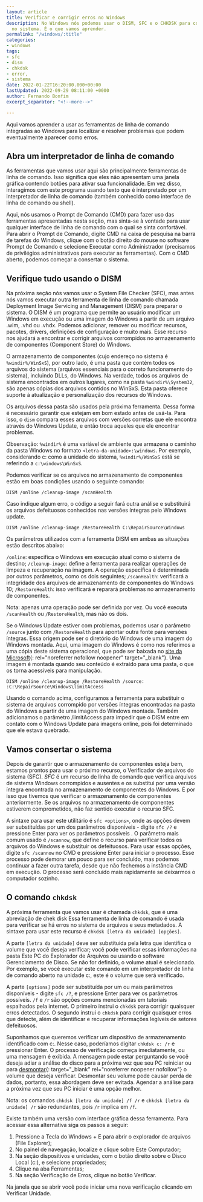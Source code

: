 ```yaml
---
layout: article
title: Verificar e corrigir erros no Windows
description: No Windows nós podemos usar o DISM, SFC e o CHKDSK para concertar erros
  no sistema. É o que vamos aprender.
permalink: "/windows/:title"
categories:
- windows
tags:
- sfc
- dism
- chkdsk
- error,
- sistema
date: 2022-01-22T16:20:00.000+00:00
lastUpdated: 2022-09-29 08:11:00 +0000
author: Fernando Bonfim
excerpt_separator: "<!--more-->"

---
```

Aqui vamos aprender a usar as ferramentas de linha de comando integradas ao Windows para localizar e resolver problemas que podem eventualmente aparecer como erros.
<!--more-->

## Abra um interpretador de linha de comando

As ferramentas que vamos usar aqui são principalmente ferramentas de linha de comando. Isso significa que eles não apresentam uma janela gráfica contendo botões para ativar sua funcionalidade. Em vez disso, interagimos com este programa usando texto que é interpretado por um interpretador de linha de comando (também conhecido como interface de linha de comando ou shell).

Aqui, nós usamos o Prompt de Comando (CMD) para fazer uso das ferramentas apresentadas nesta seção, mas sinta-se à vontade para usar qualquer interface de linha de comando com o qual se sinta confortável. Para abrir o Prompt de Comando, digite CMD na caixa de pesquisa na barra de tarefas do Windows, clique com o botão direito do mouse no software Prompt de Comando e selecione Executar como Administrador (precisamos de privilégios administrativos para executar as ferramentas). Com o CMD aberto, podemos começar a consertar o sistema.

## Verifique tudo usando o DISM

Na próxima seção nós vamos usar o System File Checker (SFC), mas antes nós vamos executar outra ferramenta de linha de comando chamada Deployment Image Servicing and Management (DISM) para preparar o sistema. O DISM é um programa que permite ao usuário modificar um Windows em execução ou uma imagem do Windows a partir de um arquivo .wim, .vhd ou .vhdx. Podemos adicionar, remover ou modificar recursos, pacotes, drivers, definições de configuração e muito mais. Esse recurso nos ajudará a encontrar e corrigir arquivos corrompidos no armazenamento de componentes (Component Store) do Windows.

O armazenamento de componentes (cujo endereço no sistema é `%windir%/WinSxS`), por outro lado, é uma pasta que contém todos os arquivos do sistema (arquivos essenciais para o correto funcionamento do sistema), incluindo DLLs, do Windows. Na verdade, todos os arquivos de sistema encontrados em outros lugares, como na pasta `%windir%\System32`, são apenas cópias dos arquivos contidos no WinSxS. Esta pasta oferece suporte à atualização e personalização dos recursos do Windows.

Os arquivos dessa pasta são usados pela próxima ferramenta. Dessa forma é necessário garantir que estejam em bom estado antes de usá-la. Para isso, o `dism` compara esses arquivos com versões corretas que ele encontra através do Windows Update, e então troca aqueles que ele encontrar problemas.

Observação: `%windir%` é uma variável de ambiente que armazena o caminho da pasta Windows no formato `<letra-da-unidade>:\windows`. Por exemplo, considerando c: como a unidade do sistema, `%windir%/WinSxS` está se referindo a `c:\windows\WinSxS`.

Podemos verificar se os arquivos no armazenamento de componentes estão em boas condições usando o seguinte comando:

``` batch
DISM /online /cleanup-image /scanHealth
```

Caso indique algum erro, o código a seguir fará outra análise e substituirá os arquivos defeituosos conhecidos nas versões íntegras pelo Windows update.

``` batch
DISM /online /cleanup-image /RestoreHealth C:\RepairSource\Windows
```

Os parâmetros utilizados com a ferramenta DISM em ambas as situações estão descritos abaixo:

`/online`: especifica o Windows em execução atual como o sistema de destino;
`/cleanup-image`: define a ferramenta para realizar operações de limpeza e recuperação na imagem. A operação específica é determinada por outros parâmetros, como os dois seguintes;
`/scanHealth`: verificará a integridade dos arquivos de armazenamento de componentes do Windows 10;
`/RestoreHealth`: isso verificará e reparará problemas no armazenamento de componentes.

Nota: apenas uma operação pode ser definida por vez. Ou você executa `/scanHealth` ou `/RestoreHealth`, mas não os dois.

Se o Windows Update estiver com problemas, podemos usar o parâmetro `/source` junto com `/RestoreHealth` para apontar outra fonte para versões íntegras. Essa origem pode ser o diretório do Windows de uma imagem do Windows montada. Aqui, uma imagem do Windows é como  nos referimos a uma cópia deste sistema operacional, que pode ser baixada no [site da Microsoft](https://www.pcmag.com/encyclopedia/term/mount){: rel="noreferrer nofollow noopener" target="_blank"}. Uma imagem é montada quando seu conteúdo é extraído para uma pasta, o que os torna acessíveis para manipulação.

``` batch
DISM /online /cleanup-image /RestoreHealth /source: :C:\RepairSource\Windows\limitAccess
```

Usando o comando acima, configuramos a ferramenta para substituir o sistema de arquivos corrompido por versões íntegras encontradas na pasta do Windows a partir de uma imagem do Windows montada. Também adicionamos o parâmetro /limitAccess para impedir que o DISM entre em contato com o Windows Update para imagens online, pois foi determinado que ele estava quebrado.

## Vamos consertar o sistema

Depois de garantir que o armazenamento de componentes esteja bem, estamos prontos para usar o próximo recurso, o Verificador de arquivos do sistema (SFC). <dfn>SFC</dfn> é um recurso de linha de comando que verifica arquivos de sistema Windows corrompidos e ausentes e os substitui por uma versão íntegra encontrada no armazenamento de componentes do Windows. É por isso que tivemos que verificar o armazenamento de componentes anteriormente. Se os arquivos no armazenamento de componentes estiverem comprometidos, não faz sentido executar o recurso SFC.

A sintaxe para usar este utilitário é `sfc <options>`, onde as opções devem ser substituídas por um dos parâmetros disponíveis - digite `sfc /?` e pressione Enter para ver os parâmetros possíveis . O parâmetro mais comum usado é `/scannow`, que define o recurso para verificar todos os arquivos do Windows e substituir os defeituosos. Para usar essas opções, digite `sfc /scannow` no CMD e pressione Enter para iniciar o processo. Esse processo pode demorar um pouco para ser concluído, mas podemos continuar a fazer outra tarefa, desde que não fechemos a instância CMD em execução. O processo será concluído mais rapidamente se deixarmos o computador sozinho.

## O comando `chkdsk`

A próxima ferramenta que vamos usar é chamada `chkdsk`, que é uma abreviação de chek disk Essa ferramenta de linha de comando é usada para verificar se há erros no sistema de arquivos e seus metadados. A sintaxe para usar este recurso é `chkdsk [letra da unidade] [opções]`.

A parte `[letra da unidade]` deve ser substituída pela letra que identifica o volume que você deseja verificar; você pode verificar essas informações na pasta Este PC do Explorador de Arquivos ou usando o software Gerenciamento de Disco. Se não for definido, o volume atual é selecionado. Por exemplo, se você executar este comando em um interpretador de linha de comando aberto na unidade c:, este é o volume que será verificado.

A parte `[options]` pode ser substituída por um ou mais parâmetros disponíveis - digite `sfc /?`, e pressione Enter para ver os parâmetros possíveis. `/f` e `/r` são opções comuns mencionadas em tutoriais espalhados pela internet. O primeiro instrui o `chkdsk` para corrigir quaisquer erros detectados. O segundo instrui o `chkdsk` para corrigir quaisquer erros que detecte, além de identificar e recuperar informações legíveis de setores defeituosos.

Suponhamos que queremos verificar um dispositivo de armazenamento identificado com c:. Nesse caso, poderíamos digitar `chkdsk c: /r` e pressionar Enter. O processo de verificação começa imediatamente, ou uma mensagem é exibida.  A mensagem pode estar perguntando se você deseja adiar a análise do disco para a próxima vez que seu PC reiniciar ou para [desmontar](https://www.pcmag.com/encyclopedia/term/unmount){: target="_blank" rel="noreferrer noopener nofollow"} o volume que deseja verificar. Desmontar seu volume pode causar perda de dados, portanto, essa abordagem deve ser evitada. Agendar a análise para a próxima vez que seu PC iniciar é uma opção melhor.

Nota: os comandos `chkdsk [letra da unidade] /f /r` e `chkdsk [letra da unidade] /r` são redundantes, pois `/r` implica em `/f`.

Existe também uma versão com interface gráfica dessa ferramenta. Para acessar essa alternativa siga os passos a seguir:

1. Pressione a Tecla do Windows + E para abrir o explorador de arquivos (File Explorer);
2. No painel de navegação, localize e clique sobre Este Computador;
3. Na seção dispositivos e unidades, com o botão direito sobre o Disco Local (c:), e selecione propriedades;
4. Clique na aba Ferramentas;
5. Na seção Verificação de Erros, clique no botão Verificar.

Na janela que se abrir você pode iniciar uma nova verificação clicando em Verificar Unidade.